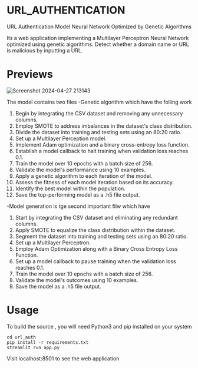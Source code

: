 # URL_AUTHENTICATION
URL Authentication Model Neural Network Optimized by Genetic Algorithms

Its a web application implementing a Multilayer Perceptron Neural Network optimized using genetic algorithms. Detect whether a domain name or URL is malicious by inputting a URL.

# Previews
![Screenshot 2024-04-27 213143](https://github.com/vijayakrishna03/URL_AUTHENTICATION/assets/162059453/ec8d2cde-79a6-434a-900a-1165a9c512ee)


The model contains two files
-Genetic algorithm which have the folling work

1. Begin by integrating the CSV dataset and removing any unnecessary columns.
2. Employ SMOTE to address imbalances in the dataset's class distribution.
3. Divide the dataset into training and testing sets using an 80:20 ratio.
4. Set up a Multilayer Perception model.
5. Implement Adam optimization and a binary cross-entropy loss function.
6. Establish a model callback to halt training when validation loss reaches 0.1.
7. Train the model over 10 epochs with a batch size of 256.
8. Validate the model's performance using 10 examples.
9. Apply a genetic algorithm to each iteration of the model.
10. Assess the fitness of each model iteration based on its accuracy.
11. Identify the best model within the population.
12. Save the top-performing model as a .h5 file output.

-Model generation is tge second important filw which have 

1. Start by integrating the CSV dataset and eliminating any redundant columns.
2. Apply SMOTE to equalize the class distribution within the dataset.
3. Segment the dataset into training and testing sets using an 80:20 ratio.
4. Set up a Multilayer Perceptron.
5. Employ Adam Optimization along with a Binary Cross Entropy Loss Function.
6. Set up a model callback to pause training when the validation loss reaches 0.1.
7. Train the model over 10 epochs with a batch size of 256.
8. Validate the model's outcomes using 10 examples.
9. Save the model as a .h5 file output.

# Usage
To build the source , you will need Python3 and pip installed on your system
```
cd url_auth
pip install -r requirements.txt
streamlit run app.py
```
Visit localhost:8501 to see the web application
